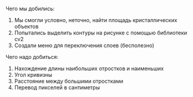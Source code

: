 Чего мы добились:
1) Мы смогли условно, неточно, найти площадь кристаллических объектов
2) Попытались выделить контуры на рисунке с помощью библиотеки cv2
3) Создали меню для переключения слоев (бесполезно)


Чего надо добиться:
1) Нахождение длины наибольших отростков и наименьших
2) Угол кривизны
3) Расстояние между большими отростками
4) Перевод пикселей в сантиметры
